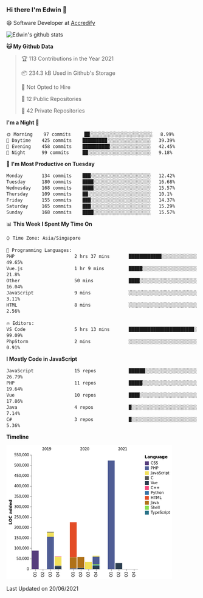 ### Hi there I'm Edwin 👋


😄 Software Developer at [Accredify](https://accredify.io/)


![Edwin's github stats](https://github-readme-stats.vercel.app/api?username=edwinkkh&show_icons=true&count_private=true) 


<!--START_SECTION:waka-->
**🐱 My Github Data** 

> 🏆 113 Contributions in the Year 2021
 > 
> 📦 234.3 kB Used in Github's Storage 
 > 
> 🚫 Not Opted to Hire
 > 
> 📜 12 Public Repositories 
 > 
> 🔑 42 Private Repositories  
 > 
**I'm a Night 🦉** 

```text
🌞 Morning    97 commits     ██░░░░░░░░░░░░░░░░░░░░░░░   8.99% 
🌆 Daytime    425 commits    █████████░░░░░░░░░░░░░░░░   39.39% 
🌃 Evening    458 commits    ██████████░░░░░░░░░░░░░░░   42.45% 
🌙 Night      99 commits     ██░░░░░░░░░░░░░░░░░░░░░░░   9.18%

```
📅 **I'm Most Productive on Tuesday** 

```text
Monday       134 commits    ███░░░░░░░░░░░░░░░░░░░░░░   12.42% 
Tuesday      180 commits    ████░░░░░░░░░░░░░░░░░░░░░   16.68% 
Wednesday    168 commits    ████░░░░░░░░░░░░░░░░░░░░░   15.57% 
Thursday     109 commits    ██░░░░░░░░░░░░░░░░░░░░░░░   10.1% 
Friday       155 commits    ███░░░░░░░░░░░░░░░░░░░░░░   14.37% 
Saturday     165 commits    ███░░░░░░░░░░░░░░░░░░░░░░   15.29% 
Sunday       168 commits    ████░░░░░░░░░░░░░░░░░░░░░   15.57%

```


📊 **This Week I Spent My Time On** 

```text
⌚︎ Time Zone: Asia/Singapore

💬 Programming Languages: 
PHP                      2 hrs 37 mins       ████████████░░░░░░░░░░░░░   49.65% 
Vue.js                   1 hr 9 mins         █████░░░░░░░░░░░░░░░░░░░░   21.8% 
Other                    50 mins             ████░░░░░░░░░░░░░░░░░░░░░   16.04% 
JavaScript               9 mins              ░░░░░░░░░░░░░░░░░░░░░░░░░   3.11% 
HTML                     8 mins              ░░░░░░░░░░░░░░░░░░░░░░░░░   2.56%

🔥 Editors: 
VS Code                  5 hrs 13 mins       ████████████████████████░   99.09% 
PhpStorm                 2 mins              ░░░░░░░░░░░░░░░░░░░░░░░░░   0.91%

```

**I Mostly Code in JavaScript** 

```text
JavaScript               15 repos            ██████░░░░░░░░░░░░░░░░░░░   26.79% 
PHP                      11 repos            █████░░░░░░░░░░░░░░░░░░░░   19.64% 
Vue                      10 repos            ████░░░░░░░░░░░░░░░░░░░░░   17.86% 
Java                     4 repos             █░░░░░░░░░░░░░░░░░░░░░░░░   7.14% 
C#                       3 repos             █░░░░░░░░░░░░░░░░░░░░░░░░   5.36%

```


**Timeline**

![Chart not found](https://raw.githubusercontent.com/edwinkkh/edwinkkh/master/charts/bar_graph.png) 


 Last Updated on 20/06/2021
<!--END_SECTION:waka-->


<!--
**edwinkkh/edwinkkh** is a ✨ _special_ ✨ repository because its `README.md` (this file) appears on your GitHub profile.

Here are some ideas to get you started:
- 🔭 I’m currently working on projects related to
- 🌱 I’m currently learning ...
- 👯 I’m looking to collaborate on ...
📫 How to reach me: 
- 🤔 I’m looking for help with ...
- 💬 Ask me about ...
- ⚡ Fun fact: ...
-->
